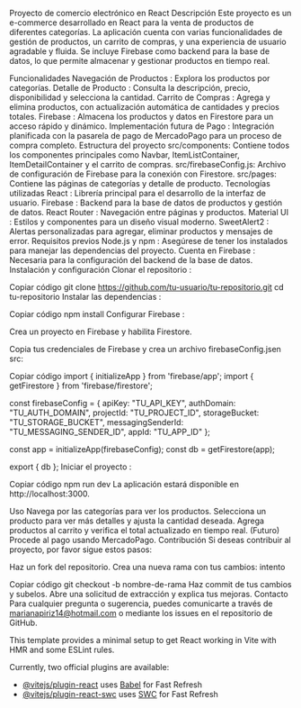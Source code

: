 Proyecto de comercio electrónico en React
Descripción
Este proyecto es un e-commerce desarrollado en React para la venta de productos de diferentes categorías. La aplicación cuenta con varias funcionalidades de gestión de productos, un carrito de compras, y una experiencia de usuario agradable y fluida. Se incluye Firebase como backend para la base de datos, lo que permite almacenar y gestionar productos en tiempo real.

Funcionalidades
Navegación de Productos : Explora los productos por categorías.
Detalle de Producto : Consulta la descripción, precio, disponibilidad y selecciona la cantidad.
Carrito de Compras : Agrega y elimina productos, con actualización automática de cantidades y precios totales.
Firebase : Almacena los productos y datos en Firestore para un acceso rápido y dinámico.
Implementación futura de Pago : Integración planificada con la pasarela de pago de MercadoPago para un proceso de compra completo.
Estructura del proyecto
src/components: Contiene todos los componentes principales como Navbar, ItemListContainer, ItemDetailContainer y el carrito de compras.
src/firebaseConfig.js: Archivo de configuración de Firebase para la conexión con Firestore.
src/pages: Contiene las páginas de categorías y detalle de producto.
Tecnologías utilizadas
React : Librería principal para el desarrollo de la interfaz de usuario.
Firebase : Backend para la base de datos de productos y gestión de datos.
React Router : Navegación entre páginas y productos.
Material UI : Estilos y componentes para un diseño visual moderno.
SweetAlert2 : Alertas personalizadas para agregar, eliminar productos y mensajes de error.
Requisitos previos
Node.js y npm : Asegúrese de tener los instalados para manejar las dependencias del proyecto.
Cuenta en Firebase : Necesaria para la configuración del backend de la base de datos.
Instalación y configuración
Clonar el repositorio :


Copiar código
git clone https://github.com/tu-usuario/tu-repositorio.git
cd tu-repositorio
Instalar las dependencias :


Copiar código
npm install
Configurar Firebase :

Crea un proyecto en Firebase y habilita Firestore.

Copia tus credenciales de Firebase y crea un archivo firebaseConfig.jsen src:


Copiar código
import { initializeApp } from 'firebase/app';
import { getFirestore } from 'firebase/firestore';

const firebaseConfig = {
  apiKey: "TU_API_KEY",
  authDomain: "TU_AUTH_DOMAIN",
  projectId: "TU_PROJECT_ID",
  storageBucket: "TU_STORAGE_BUCKET",
  messagingSenderId: "TU_MESSAGING_SENDER_ID",
  appId: "TU_APP_ID"
};

const app = initializeApp(firebaseConfig);
const db = getFirestore(app);

export { db };
Iniciar el proyecto :



Copiar código
npm run dev
La aplicación estará disponible en http://localhost:3000.

Uso
Navega por las categorías para ver los productos.
Selecciona un producto para ver más detalles y ajusta la cantidad deseada.
Agrega productos al carrito y verifica el total actualizado en tiempo real.
(Futuro) Procede al pago usando MercadoPago.
Contribución
Si deseas contribuir al proyecto, por favor sigue estos pasos:

Haz un fork del repositorio.
Crea una nueva rama con tus cambios:
intento

Copiar código
git checkout -b nombre-de-rama
Haz commit de tus cambios y subelos.
Abre una solicitud de extracción y explica tus mejoras.
Contacto
Para cualquier pregunta o sugerencia, puedes comunicarte a través de marianapiriz14@hotmail.com o mediante los issues en el repositorio de GitHub.

This template provides a minimal setup to get React working in Vite with HMR and some ESLint rules.

Currently, two official plugins are available:

- [@vitejs/plugin-react](https://github.com/vitejs/vite-plugin-react/blob/main/packages/plugin-react/README.md) uses [Babel](https://babeljs.io/) for Fast Refresh
- [@vitejs/plugin-react-swc](https://github.com/vitejs/vite-plugin-react-swc) uses [SWC](https://swc.rs/) for Fast Refresh
